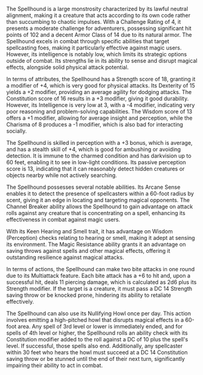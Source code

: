 The Spellhound is a large monstrosity characterized by its lawful neutral alignment, making it a creature that acts according to its own code rather than succumbing to chaotic impulses. With a Challenge Rating of 4, it presents a moderate challenge for adventurers, possessing significant hit points of 102 and a decent Armor Class of 14 due to its natural armor. The Spellhound excels in combat through specific abilities that target spellcasting foes, making it particularly effective against magic users. However, its intelligence is notably low, which limits its strategic options outside of combat. Its strengths lie in its ability to sense and disrupt magical effects, alongside solid physical attack potential.

In terms of attributes, the Spellhound has a Strength score of 18, granting it a modifier of +4, which is very good for physical attacks. Its Dexterity of 15 yields a +2 modifier, providing an average agility for dodging attacks. The Constitution score of 16 results in a +3 modifier, giving it good durability. However, its Intelligence is very low at 3, with a -4 modifier, indicating very poor reasoning and problem-solving capabilities. The Wisdom score of 13 offers a +1 modifier, allowing for average insight and perception, while the Charisma of 8 produces a -1 modifier, which is also bad for interacting socially.

The Spellhound is skilled in perception with a +3 bonus, which is average, and has a stealth skill of +4, which is good for ambushing or avoiding detection. It is immune to the charmed condition and has darkvision up to 60 feet, enabling it to see in low-light conditions. Its passive perception score is 13, indicating that it can reasonably detect hidden creatures or objects nearby while not actively searching.

The Spellhound possesses several notable abilities. Its Arcane Sense enables it to detect the presence of spellcasters within a 60-foot radius by scent, giving it an edge in locating and targeting magical opponents. The Channel Breaker ability allows the Spellhound to gain advantage on attack rolls against any creature that is concentrating on a spell, enhancing its effectiveness in combat against magic users.

With its Keen Hearing and Smell trait, it has advantage on Wisdom (Perception) checks relating to hearing or smell, making it adept at sensing its environment. The Magic Resistance ability grants it an advantage on saving throws against spells and other magical effects, offering it outstanding resilience against magical attacks.

In terms of actions, the Spellhound can make two bite attacks in one round due to its Multiattack feature. Each bite attack has a +6 to hit and, upon a successful hit, deals 11 piercing damage, which is calculated as 2d6 plus its Strength modifier. If the target is a creature, it must pass a DC 14 Strength saving throw or be knocked prone, hindering its ability to retaliate effectively.

The Spellhound can also use its Nullifying Howl once per day. This action involves emitting a high-pitched howl that disrupts magical effects in a 60-foot area. Any spell of 3rd level or lower is immediately ended, and for spells of 4th level or higher, the Spellhound rolls an ability check with its Constitution modifier added to the roll against a DC of 10 plus the spell's level. If successful, those spells also end. Additionally, any spellcaster within 30 feet who hears the howl must succeed at a DC 14 Constitution saving throw or be stunned until the end of their next turn, significantly impairing their ability to act in combat.